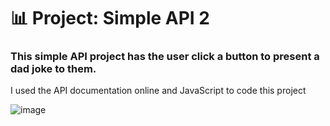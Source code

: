 # 📊 Project: Simple API 2

### This simple API project has the user click a button to present a dad joke to them.

I used the API documentation online and JavaScript to code this project

![image](https://github.com/fjh321/Simple-API-2-FJH/assets/64885403/46a1615e-4849-438d-98b8-0047929b3d8c)
